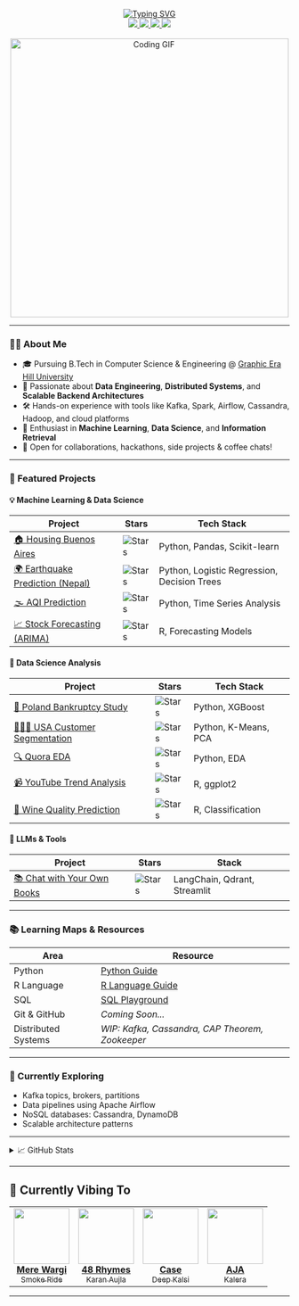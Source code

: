 <p align="center">
  <a href="https://github.com/teche74">
    <img src="https://readme-typing-svg.demolab.com?font=Fira+Code&size=20&duration=2000&pause=100&center=true&multiline=true&width=800&height=80&lines=Ujjwal+Bisht+-+Data+Engineer+%7C+Distributed+Systems+Enthusiast;Computer+Engineering+Student+%7C+Tech+Explorer+%7C+Code+Artist;From+Machine+Learning+to+Data+Engineering+with+Passion+%26+Purpose" alt="Typing SVG" />
  </a>
  <br/>
  <a href="https://portfolio-ujjwal-bishts-projects-f2dbfaf4.vercel.app/">
    <img src="https://img.shields.io/badge/Portfolio-Bujj.io-red?style=flat-square&logo=vercel&logoColor=white">
  </a>
  <a href="">
    <img src="https://img.shields.io/badge/CV-Resume-red?style=flat-square&logo=adobe-acrobat-reader&logoColor=white">
  </a>
  <a href="https://www.linkedin.com/in/ujjwal-bisht-3a09b0240">
    <img src="https://img.shields.io/badge/LinkedIn-Connect-blue?style=flat-square&logo=linkedin">
  </a>
  <a href="mailto:ujjwalbisht55@gmail.com">
    <img src="https://img.shields.io/badge/Gmail-Contact-red?style=flat-square&logo=gmail&logoColor=white">
  </a>
  <br/><br/>
  <img src="https://media.tenor.com/2uyENRmiUt0AAAAC/coding.gif" alt="Coding GIF" width="500"/>
</p>

---

### 👨‍💻 About Me

- 🎓 Pursuing B.Tech in Computer Science & Engineering @ [Graphic Era Hill University](https://www.gehu.ac.in/)
- 🚀 Passionate about **Data Engineering**, **Distributed Systems**, and **Scalable Backend Architectures**
- 🛠️ Hands-on experience with tools like Kafka, Spark, Airflow, Cassandra, Hadoop, and cloud platforms
- 🧠 Enthusiast in **Machine Learning**, **Data Science**, and **Information Retrieval**
- 🤝 Open for collaborations, hackathons, side projects & coffee chats!

---

### 🧩 Featured Projects

#### 💡 Machine Learning & Data Science

| Project | Stars | Tech Stack |
|--------|-------|------------|
| [🏠 Housing Buenos Aires](https://github.com/teche74/WorldQuant_Housing_in_Buenos_Aries) | ![Stars](https://img.shields.io/github/stars/teche74/WorldQuant_Housing_in_Buenos_Aries?style=flat-square) | Python, Pandas, Scikit-learn |
| [🌍 Earthquake Prediction (Nepal)](https://github.com/teche74/Earthquake_Prediction_Nepal) | ![Stars](https://img.shields.io/github/stars/teche74/Earthquake_Prediction_Nepal?style=flat-square) | Python, Logistic Regression, Decision Trees |
| [🌫️ AQI Prediction](https://github.com/teche74/Air_Quality_Index_Prediction) | ![Stars](https://img.shields.io/github/stars/teche74/Air_Quality_Index_Prediction?style=flat-square) | Python, Time Series Analysis |
| [📈 Stock Forecasting (ARIMA)](https://github.com/teche74/ARIMA-Modeling-for-Stock-Prediction) | ![Stars](https://img.shields.io/github/stars/teche74/ARIMA-Modeling-for-Stock-Prediction?style=flat-square) | R, Forecasting Models |

#### 🏦 Data Science Analysis

| Project | Stars | Tech Stack |
|--------|-------|------------|
| [💸 Poland Bankruptcy Study](https://github.com/teche74/Poland_Bankrupty) | ![Stars](https://img.shields.io/github/stars/teche74/Poland_Bankrupty?style=flat-square) | Python, XGBoost |
| [🧑‍🤝‍🧑 USA Customer Segmentation](https://github.com/teche74/Customer_Segmentation_USA) | ![Stars](https://img.shields.io/github/stars/teche74/Customer_Segmentation_USA?style=flat-square) | Python, K-Means, PCA |
| [🔍 Quora EDA](https://github.com/teche74/Quora_Dataset_EDA) | ![Stars](https://img.shields.io/github/stars/teche74/Quora_Dataset_EDA?style=flat-square) | Python, EDA |
| [📹 YouTube Trend Analysis](https://github.com/teche74/YT_TrendingVideos_Analysis_Using_R) | ![Stars](https://img.shields.io/github/stars/teche74/YT_TrendingVideos_Analysis_Using_R?style=flat-square) | R, ggplot2 |
| [🍷 Wine Quality Prediction](https://github.com/teche74/WhiteWine_Quality_Prediction) | ![Stars](https://img.shields.io/github/stars/teche74/WhiteWine_Quality_Prediction?style=flat-square) | R, Classification |

#### 🤖 LLMs & Tools

| Project | Stars | Stack |
|--------|-------|-------|
| [📚 Chat with Your Own Books](https://github.com/teche74/Chat_with_Your_Own_Books) | ![Stars](https://img.shields.io/github/stars/teche74/Chat_with_Your_Own_Books?style=flat-square) | LangChain, Qdrant, Streamlit |

---

### 📚 Learning Maps & Resources

| Area | Resource |
|------|----------|
| Python | [Python Guide](https://github.com/teche74/) |
| R Language | [R Language Guide](https://github.com/teche74/R_language_Guide) |
| SQL | [SQL Playground](https://github.com/teche74/SQL_Playground) |
| Git & GitHub | *Coming Soon...* |
| Distributed Systems | *WIP: Kafka, Cassandra, CAP Theorem, Zookeeper* |

---

### 🌱 Currently Exploring

- Kafka topics, brokers, partitions
- Data pipelines using Apache Airflow
- NoSQL databases: Cassandra, DynamoDB
- Scalable architecture patterns

---

<details>
<summary>📈 GitHub Stats</summary>
<br>

![Ujjwal's GitHub Stats](https://github-readme-stats.vercel.app/api?username=teche74&show_icons=true&theme=dracula)
![Top Languages](https://github-readme-stats.vercel.app/api/top-langs/?username=teche74&layout=compact&theme=dracula)

</details>

---

## 🎵 Currently Vibing To
<table> 
    <tr> 
        <td align="center"> 
            <a href="https://youtu.be/rDZa_JwyZ_4?si=HGvOgYA3aGCCn-x9" target="_blank"> <img src="https://github.com/user-attachments/assets/9dee2de4-07d8-404f-bbf5-06cf94fa024b" width="100"><br/> <b>Mere Wargi </b><br/><sub>Smoke Ride</sub> </a> 
        </td> 
        <td align="center"> <a href="https://youtu.be/ubJa33xxwEU?si=FLgq0z-SvHNF7-nF" target="_blank"> <img src="https://github.com/user-attachments/assets/a8338a78-7bc7-4748-8405-dbe5583f91b8" width="100"><br/> <b>48 Rhymes</b><br/><sub>Karan Aujla</sub> </a> 
        </td> 
        <td align="center"> <a href="https://youtu.be/ZwdO0NWgsAs?si=q1cppjieu8muT0HD" target="_blank"> <img src="https://github.com/user-attachments/assets/f62b8a2a-0150-4c07-8211-8f530a8cb5f5" width="100"><br/> <b>Case</b><br/><sub>Deep Kalsi</sub> </a> 
        </td> 
        <td align="center"> <a href="https://youtu.be/xzy4dtsxxAs?si=EVnbDTH9DJFe0HqH" target="_blank"> <img src="https://github.com/user-attachments/assets/31ccf5a0-f965-4fc2-860c-8a04622e7969" width="100"><br/> <b>AJA</b><br/><sub>Kalera</sub> </a> 
        </td> 
    </tr> 
</table>

---

